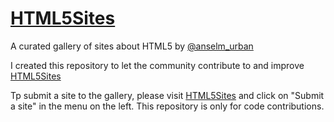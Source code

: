 # [HTML5Sites](https://html5sit.es)
A curated gallery of sites about HTML5 by [@anselm_urban](https://twitter.com/anselm_urban)

I created this repository to let the community contribute to and improve [HTML5Sites](https://html5sit.es)

Tp submit a site to the gallery, please visit [HTML5Sites](https://html5sit.es) and click on "Submit a site" in the menu on the left. This repository is only for code contributions.
